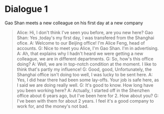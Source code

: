 # Dialogue 1
Gao Shan meets a new colleague on his first day at a new company
> Alice: Hi, I don't think I've seen you before, are you new here?
> Gao Shan: Yes ,today's my first day, I was transfered from the Shanghai ofice.
> A: Welcome to our Beijing office! I'm Alice Feng, head of accounts.
> G: Nice to meet you Alice, I'm Gao Shan. I'm in advertising.
> A: Ah, that explains why I hadn't heard we were getting a new colleague, we are in different departments.
> G: So, how's this office doing?
> A: Well, we are in top-notch condition at the moment. I like to think that's partly my influence!
> G: Good, good, Unfortunately,  the Shanghai office isn't doing too well, I was lucky to be sent here.
> A: Yes, I did hear there had been some lay-offs. Your job is safe here, as I said we are doing really well.
> G: It's good to know. How long have you been working here?
> A: Actually, I started off in the Shenzhen office about 6 years ago, but I've been here for 2. How about you?
> G: I've been with them for about 2 years. I feel it's a good company to work for, and the money's not bad.